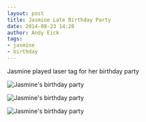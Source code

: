 ```yaml
---
layout: post
title: Jasmine Late Birthday Party
date: 2014-08-23 14:20
author: Andy Eick
tags: 
- jasmine
- birthday
---
```

Jasmine played laser tag for her birthday party

![Jasmine's birthday party](http://media.eick.us/media/photographs/2014/2014-08-22/jasmines-birthday-party-2014-08-22-11-05-11.jpg)

![Jasmine's birthday party](http://media.eick.us/media/photographs/2014/2014-08-23/jasmines-birthday-party-2014-08-23-14-50-08.jpg)

![Jasmine's birthday party](http://media.eick.us/media/photographs/2014/2014-08-23/jasmines-birthday-party-2014-08-23-14-51-23.jpg)
